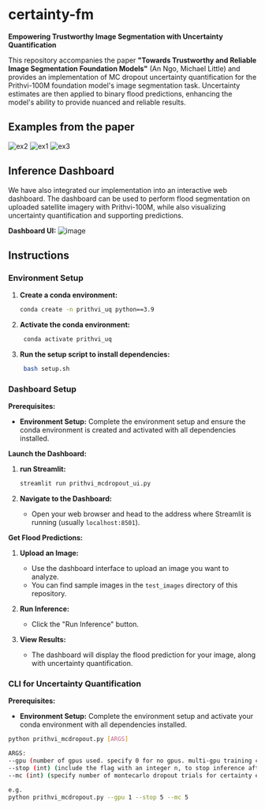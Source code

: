 # certainty-fm

**Empowering Trustworthy Image Segmentation with Uncertainty Quantification**

This repository accompanies the paper **"Towards Trustworthy and Reliable Image Segmentation Foundation Models"** (An Ngo, Michael Little) and provides an implementation of MC dropout uncertainty quantification for the Prithvi-100M foundation model's image segmentation task. Uncertainty estimates are then applied to binary flood predictions, enhancing the model's ability to provide nuanced and reliable results.

## Examples from the paper
![ex2](https://github.com/user-attachments/assets/f919091a-46be-4e3a-9797-8a463de361de)
![ex1](https://github.com/user-attachments/assets/68dcf1af-f60c-4a30-822e-e89257c9232a)
![ex3](https://github.com/user-attachments/assets/15bae8c0-8610-45c9-8bc1-c13925f3dadf)

## Inference Dashboard

We have also integrated our implementation into an interactive web dashboard. The dashboard can be used to perform flood segmentation on uploaded satellite imagery with Prithvi-100M, while also visualizing uncertainty quantification and supporting predictions.

**Dashboard UI:**
![image](https://github.com/user-attachments/assets/533ed5f4-d708-4ad4-9f3e-707ca377e9b0)

## Instructions 

### Environment Setup

1. **Create a conda environment:**
   ```bash
   conda create -n prithvi_uq python==3.9

2. **Activate the conda environment:**
   ```bash
    conda activate prithvi_uq

3. **Run the setup script to install dependencies:**
   ```bash
    bash setup.sh


### Dashboard Setup 

**Prerequisites:**

* **Environment Setup:** Complete the environment setup and ensure the conda environment is created and activated with all dependencies installed.

**Launch the Dashboard:**

1. **run Streamlit:**

   ```bash
   streamlit run prithvi_mcdropout_ui.py

2. **Navigate to the Dashboard:**

   * Open your web browser and head to the address where Streamlit is running (usually `localhost:8501`).

**Get Flood Predictions:**

1. **Upload an Image:**

   * Use the dashboard interface to upload an image you want to analyze.
   * You can find sample images in the `test_images` directory of this repository.

2. **Run Inference:**

   * Click the "Run Inference" button.

3. **View Results:**

   * The dashboard will display the flood prediction for your image, along with uncertainty quantification.

### CLI for Uncertainty Quantification 

**Prerequisites:**

* **Environment Setup:** Complete the environment setup and activate your conda environment with all dependencies installed.

```bash
python prithvi_mcdropout.py [ARGS]

ARGS: 
--gpu (number of gpus used. specify 0 for no gpus. multi-gpu training currently not working.)
--stop (int) (include the flag with an integer n, to stop inference after image n. for inference of all images in /test_images, specify this as -1)
--mc (int) (specify number of montecarlo dropout trials for certainty estimation. default is 3.)

e.g.
python prithvi_mcdropout.py --gpu 1 --stop 5 --mc 5
```
